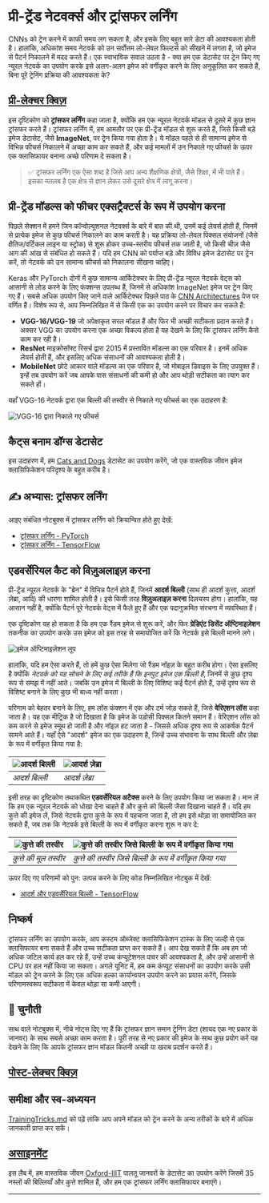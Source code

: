 <!--
CO_OP_TRANSLATOR_METADATA:
{
  "original_hash": "178c0b5ee5395733eb18aec51e71a0a9",
  "translation_date": "2025-09-23T13:28:51+00:00",
  "source_file": "lessons/4-ComputerVision/08-TransferLearning/README.md",
  "language_code": "hi"
}
-->
# प्री-ट्रेंड नेटवर्क्स और ट्रांसफर लर्निंग

CNNs को ट्रेन करने में काफी समय लग सकता है, और इसके लिए बहुत सारे डेटा की आवश्यकता होती है। हालांकि, अधिकांश समय नेटवर्क को उन सर्वोत्तम लो-लेवल फिल्टर्स को सीखने में लगता है, जो इमेज से पैटर्न निकालने में मदद करते हैं। एक स्वाभाविक सवाल उठता है - क्या हम एक डेटासेट पर ट्रेन किए गए न्यूरल नेटवर्क का उपयोग करके इसे अलग-अलग इमेज को वर्गीकृत करने के लिए अनुकूलित कर सकते हैं, बिना पूरे ट्रेनिंग प्रक्रिया की आवश्यकता के?

## [प्री-लेक्चर क्विज़](https://ff-quizzes.netlify.app/en/ai/quiz/15)

इस दृष्टिकोण को **ट्रांसफर लर्निंग** कहा जाता है, क्योंकि हम एक न्यूरल नेटवर्क मॉडल से दूसरे में कुछ ज्ञान ट्रांसफर करते हैं। ट्रांसफर लर्निंग में, हम आमतौर पर एक प्री-ट्रेंड मॉडल से शुरू करते हैं, जिसे किसी बड़े इमेज डेटासेट, जैसे **ImageNet**, पर ट्रेन किया गया होता है। ये मॉडल पहले से ही सामान्य इमेज से विभिन्न फीचर्स निकालने में अच्छा काम कर सकते हैं, और कई मामलों में उन निकाले गए फीचर्स के ऊपर एक क्लासिफायर बनाना अच्छे परिणाम दे सकता है।

> ✅ ट्रांसफर लर्निंग एक ऐसा शब्द है जिसे आप अन्य शैक्षणिक क्षेत्रों, जैसे शिक्षा, में भी पाते हैं। इसका मतलब है एक क्षेत्र से ज्ञान लेकर उसे दूसरे क्षेत्र में लागू करना।

## प्री-ट्रेंड मॉडल्स को फीचर एक्सट्रैक्टर्स के रूप में उपयोग करना

पिछले सेक्शन में हमने जिन कॉन्वोल्यूशनल नेटवर्क्स के बारे में बात की थी, उनमें कई लेयर्स होती हैं, जिनमें से प्रत्येक इमेज से कुछ फीचर्स निकालने का काम करती है। यह प्रक्रिया लो-लेवल पिक्सल संयोजनों (जैसे क्षैतिज/वर्टिकल लाइन या स्ट्रोक) से शुरू होकर उच्च-स्तरीय फीचर्स तक जाती है, जो किसी चीज़ जैसे आग की आंख से संबंधित हो सकते हैं। यदि हम CNN को पर्याप्त बड़े और विविध इमेज डेटासेट पर ट्रेन करें, तो नेटवर्क को उन सामान्य फीचर्स को निकालना सीखना चाहिए।

Keras और PyTorch दोनों में कुछ सामान्य आर्किटेक्चर के लिए प्री-ट्रेंड न्यूरल नेटवर्क वेट्स को आसानी से लोड करने के लिए फंक्शन्स उपलब्ध हैं, जिनमें से अधिकांश ImageNet इमेज पर ट्रेन किए गए हैं। सबसे अधिक उपयोग किए जाने वाले आर्किटेक्चर पिछले पाठ के [CNN Architectures](../07-ConvNets/CNN_Architectures.md) पेज पर वर्णित हैं। विशेष रूप से, आप निम्नलिखित में से किसी एक का उपयोग करने पर विचार कर सकते हैं:

* **VGG-16/VGG-19** जो अपेक्षाकृत सरल मॉडल हैं और फिर भी अच्छी सटीकता प्रदान करते हैं। अक्सर VGG का उपयोग करना एक अच्छा विकल्प होता है यह देखने के लिए कि ट्रांसफर लर्निंग कैसे काम कर रही है।
* **ResNet** माइक्रोसॉफ्ट रिसर्च द्वारा 2015 में प्रस्तावित मॉडल्स का एक परिवार है। इनमें अधिक लेयर्स होती हैं, और इसलिए अधिक संसाधनों की आवश्यकता होती है।
* **MobileNet** छोटे आकार वाले मॉडल्स का एक परिवार है, जो मोबाइल डिवाइस के लिए उपयुक्त हैं। इन्हें तब उपयोग करें जब आपके पास संसाधनों की कमी हो और आप थोड़ी सटीकता का त्याग कर सकते हों।

यहाँ VGG-16 नेटवर्क द्वारा एक बिल्ली की तस्वीर से निकाले गए फीचर्स का एक उदाहरण है:

![VGG-16 द्वारा निकाले गए फीचर्स](../../../../../translated_images/features.6291f9c7ba3a0b951af88fc9864632b9115365410765680680d30c927dd67354.hi.png)

## कैट्स बनाम डॉग्स डेटासेट

इस उदाहरण में, हम [Cats and Dogs](https://www.microsoft.com/download/details.aspx?id=54765&WT.mc_id=academic-77998-cacaste) डेटासेट का उपयोग करेंगे, जो एक वास्तविक जीवन इमेज क्लासिफिकेशन परिदृश्य के बहुत करीब है।

## ✍️ अभ्यास: ट्रांसफर लर्निंग

आइए संबंधित नोटबुक्स में ट्रांसफर लर्निंग को क्रियान्वित होते हुए देखें:

* [ट्रांसफर लर्निंग - PyTorch](TransferLearningPyTorch.ipynb)
* [ट्रांसफर लर्निंग - TensorFlow](TransferLearningTF.ipynb)

## एडवर्सेरियल कैट को विज़ुअलाइज़ करना

प्री-ट्रेंड न्यूरल नेटवर्क के "ब्रेन" में विभिन्न पैटर्न होते हैं, जिनमें **आदर्श बिल्ली** (साथ ही आदर्श कुत्ता, आदर्श ज़ेब्रा, आदि) की धारणा शामिल होती है। इसे किसी तरह **विज़ुअलाइज़ करना** दिलचस्प होगा। हालांकि, यह आसान नहीं है, क्योंकि पैटर्न पूरे नेटवर्क वेट्स में फैले हुए हैं और एक पदानुक्रमित संरचना में व्यवस्थित हैं।

एक दृष्टिकोण यह हो सकता है कि हम एक रैंडम इमेज से शुरू करें, और फिर **ग्रेडिएंट डिसेंट ऑप्टिमाइज़ेशन** तकनीक का उपयोग करके उस इमेज को इस तरह से समायोजित करें कि नेटवर्क इसे बिल्ली मानने लगे।

![इमेज ऑप्टिमाइज़ेशन लूप](../../../../../translated_images/ideal-cat-loop.999fbb8ff306e044f997032f4eef9152b453e6a990e449bbfb107de2493cc37e.hi.png)

हालांकि, यदि हम ऐसा करते हैं, तो हमें कुछ ऐसा मिलेगा जो रैंडम नॉइज़ के बहुत करीब होगा। ऐसा इसलिए है क्योंकि *नेटवर्क को यह सोचने के लिए कई तरीके हैं कि इनपुट इमेज एक बिल्ली है*, जिनमें से कुछ दृश्य रूप से समझ में नहीं आते। जबकि उन इमेज में बिल्ली के लिए विशिष्ट कई पैटर्न होते हैं, उन्हें दृश्य रूप से विशिष्ट बनाने के लिए कुछ भी बाध्य नहीं करता।

परिणाम को बेहतर बनाने के लिए, हम लॉस फंक्शन में एक और टर्म जोड़ सकते हैं, जिसे **वेरिएशन लॉस** कहा जाता है। यह एक मीट्रिक है जो दिखाता है कि इमेज के पड़ोसी पिक्सल कितने समान हैं। वेरिएशन लॉस को कम करने से इमेज स्मूथ हो जाती है और नॉइज़ हट जाता है - जिससे अधिक दृश्य रूप से आकर्षक पैटर्न सामने आते हैं। यहाँ ऐसे "आदर्श" इमेज का एक उदाहरण है, जिन्हें उच्च संभावना के साथ बिल्ली और ज़ेब्रा के रूप में वर्गीकृत किया गया है:

![आदर्श बिल्ली](../../../../../translated_images/ideal-cat.203dd4597643d6b0bd73038b87f9c0464322725e3a06ab145d25d4a861c70592.hi.png) | ![आदर्श ज़ेब्रा](../../../../../translated_images/ideal-zebra.7f70e8b54ee15a7a314000bb5df38a6cfe086ea04d60df4d3ef313d046b98a2b.hi.png)
-----|-----
 *आदर्श बिल्ली* | *आदर्श ज़ेब्रा*

इसी तरह का दृष्टिकोण तथाकथित **एडवर्सेरियल अटैक्स** करने के लिए उपयोग किया जा सकता है। मान लें कि हम एक न्यूरल नेटवर्क को धोखा देना चाहते हैं और कुत्ते को बिल्ली जैसा दिखाना चाहते हैं। यदि हम कुत्ते की इमेज लें, जिसे नेटवर्क द्वारा कुत्ते के रूप में पहचाना जाता है, तो हम इसे थोड़ा सा समायोजित कर सकते हैं, जब तक कि नेटवर्क इसे बिल्ली के रूप में वर्गीकृत करना शुरू न कर दे:

![कुत्ते की तस्वीर](../../../../../translated_images/original-dog.8f68a67d2fe0911f33041c0f7fce8aa4ea919f9d3917ec4b468298522aeb6356.hi.png) | ![कुत्ते की तस्वीर जिसे बिल्ली के रूप में वर्गीकृत किया गया](../../../../../translated_images/adversarial-dog.d9fc7773b0142b89752539bfbf884118de845b3851c5162146ea0b8809fc820f.hi.png)
-----|-----
*कुत्ते की मूल तस्वीर* | *कुत्ते की तस्वीर जिसे बिल्ली के रूप में वर्गीकृत किया गया*

ऊपर दिए गए परिणामों को पुन: उत्पन्न करने के लिए कोड निम्नलिखित नोटबुक में देखें:

* [आदर्श और एडवर्सेरियल बिल्ली - TensorFlow](AdversarialCat_TF.ipynb)

## निष्कर्ष

ट्रांसफर लर्निंग का उपयोग करके, आप कस्टम ऑब्जेक्ट क्लासिफिकेशन टास्क के लिए जल्दी से एक क्लासिफायर बना सकते हैं और उच्च सटीकता प्राप्त कर सकते हैं। आप देख सकते हैं कि अब हम जो अधिक जटिल कार्य हल कर रहे हैं, उन्हें उच्च कंप्यूटेशनल पावर की आवश्यकता है, और उन्हें आसानी से CPU पर हल नहीं किया जा सकता। अगले यूनिट में, हम कम कंप्यूट संसाधनों का उपयोग करके उसी मॉडल को ट्रेन करने के लिए एक अधिक हल्का कार्यान्वयन उपयोग करने का प्रयास करेंगे, जिसके परिणामस्वरूप सटीकता में केवल थोड़ा सा कमी आएगी।

## 🚀 चुनौती

साथ वाले नोटबुक्स में, नीचे नोट्स दिए गए हैं कि ट्रांसफर ज्ञान समान ट्रेनिंग डेटा (शायद एक नए प्रकार के जानवर) के साथ सबसे अच्छा काम करता है। पूरी तरह से नए प्रकार की इमेज के साथ कुछ प्रयोग करें यह देखने के लिए कि आपके ट्रांसफर ज्ञान मॉडल कितनी अच्छी या खराब प्रदर्शन करते हैं।

## [पोस्ट-लेक्चर क्विज़](https://ff-quizzes.netlify.app/en/ai/quiz/16)

## समीक्षा और स्व-अध्ययन

[TrainingTricks.md](TrainingTricks.md) को पढ़ें ताकि आप अपने मॉडल को ट्रेन करने के अन्य तरीकों के बारे में अधिक जानकारी प्राप्त कर सकें।

## [असाइनमेंट](lab/README.md)

इस लैब में, हम वास्तविक जीवन [Oxford-IIIT](https://www.robots.ox.ac.uk/~vgg/data/pets/) पालतू जानवरों के डेटासेट का उपयोग करेंगे जिसमें 35 नस्लों की बिल्लियाँ और कुत्ते शामिल हैं, और हम एक ट्रांसफर लर्निंग क्लासिफायर बनाएंगे।

---

